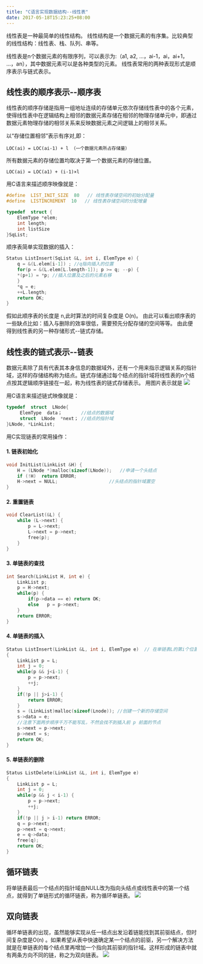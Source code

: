 ```yaml
---
title: "C语言实现数据结构--线性表"
date: 2017-05-18T15:23:25+08:00
---
```

线性表是一种最简单的线性结构。
线性结构是一个数据元素的有序集。比较典型的线性结构：线性表、栈、队列、串等。
<!--more-->
线性表是n个数据元素的有限序列，可以表示为:（a1, a2, …，ai-1，ai，ai+1， …，an），其中数据元素可以是各种类型的元素。
线性表常用的两种表现形式是顺序表示与链式表示。

## 线性表的顺序表示--顺序表

线性表的顺序存储是指用一组地址连续的存储单元依次存储线性表中的各个元素，使得线性表中在逻辑结构上相邻的数据元素存储在相邻的物理存储单元中，即通过数据元素物理存储的相邻关系来反映数据元素之间逻辑上的相邻关系。

以“存储位置相邻”表示有序对,即：
```
LOC(ai) = LOC(ai-1) + l （一个数据元素所占存储量）
```
所有数据元素的存储位置均取决于第一个数据元素的存储位置。
```
LOC(ai) = LOC(a1) + (i-1)×l
```

用C语言来描述顺序映像就是：

```C
#define  LIST_INIT_SIZE  80   // 线性表存储空间的初始分配量
#define  LISTINCREMENT  10   // 线性表存储空间的分配增量

typedef  struct {
	ElemType *elem;
	int length;
	int listSize
}SqList;

```
顺序表简单实现数据的插入：

```C
Status ListInsert(SqList &L, int i, ElemType e) {
	q = &(L.elem[i-1]) ; //q指向插入的位置
	for(p = &(L.elem[L.length-1]); p >= q; --p) {
	*(p+1) = *p; //插入位置及之后的元素右移
	}
	*q = e;
	++L.length;
	return OK;
}
```

假如此顺序表的长度是 n,此时算法的时间复杂度是 O(n)。
由此可以看出顺序表的一些缺点比如：插入与删除的效率很低，需要预先分配存储的空间等等。
由此便得到线性表的另一种存储形式--链式存储。

## 线性表的链式表示--链表

数据元素除了具有代表其本身信息的数据域外，还有一个用来指示逻辑关系的指针域，这样的存储结构称为结点。链式存储通过每个结点的指针域将线性表的n个结点按其逻辑顺序链接在一起，称为线性表的链式存储表示。
用图片表示就是
![](http://ojzeprg7w.bkt.clouddn.com/%E9%93%BE%E8%A1%A8.png)

用C语言来描述链式映像就是：

```C
typedef  struct  LNode{
     ElemType  data；       //结点的数据域
     struct  LNode  *next； //结点的指针域
}LNode, *LinkList;

```
用C实现链表的常用操作：

#### 1. 链表初始化

```C
void InitList(LinkList &H) {
    H = (LNode *)malloc(sizeof(LNode));   //申请一个头结点        
    if (!H)  return ERROR;        
    H->next = NULL;                   //头结点的指针域置空
}
```

#### 2. 重置链表

```C
void ClearList(&L) {
	while (L->next) {
        p = L->next;
        L->next = p->next;
        free(p);       
    }
}
```

#### 3. 单链表的查找

```C
int Search(LinkList H, int e) {
	LinkList p;
	p = H->next;
	while(p) {
		if(p->data == e) return OK;
		else   p = p->next;
	}		
	return ERROR;
}
```

#### 4. 单链表的插入

```C
Status ListInsert(LinkList &L, int i, ElemType e)  // 在单链表L的第i个位置上插入值为e的元素
{
	LinkList p = L;
	int j = 0;
	while(p && j<i-1) {
		p = p->next;
		++j;
	}
	if(!p || j>i-1) {
		return ERROR;
	}
	s = (LinkList)malloc(sizeof(Lnode)); //创建一个新的存储空间
	s->data = e;
	//注意下面两步顺序千万不能写乱，不然会找不到插入前 p 前面的节点
	s->next = p->next;
	p->next = s;
	return OK;
}
```

#### 5. 单链表的删除

```C
Status ListDelete(LinkList &L, int i, ElemType e)
{
	LinkList p = L;
	int j = 0;
    while(p && j < i-1) {
    	p = p->next;
    	++j;
    }
    if(!p || j > i-1) return ERROR;
	q = p->next;
	p->next = q->next;
	e = q->data;
	free(q);
	return OK;
}
```

## 循环链表

将单链表最后一个结点的指针域由NULL改为指向头结点或线性表中的第一个结点，就得到了单链形式的循环链表，称为循环单链表。
![](http://ojzeprg7w.bkt.clouddn.com/%E5%BE%AA%E7%8E%AF%E9%93%BE%E8%A1%A8.JPG)


## 双向链表

循环单链表的出现，虽然能够实现从任一结点出发沿着链能找到其前驱结点，但时间复杂度是O(n) 。如果希望从表中快速确定某一个结点的前驱，另一个解决方法就是在单链表的每个结点里再增加一个指向其前驱的指针域。这样形成的链表中就有两条方向不同的链，称之为双向链表。
![](http://ojzeprg7w.bkt.clouddn.com/%E5%8F%8C%E5%90%91.JPG)
